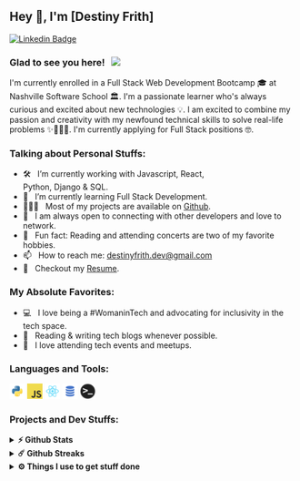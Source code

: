## Hey 👋, I'm [Destiny Frith]

[![Linkedin Badge](https://img.shields.io/badge/-LinkedIn-0e76a8?style=flat-square&logo=Linkedin&logoColor=white)](https://linkedin.com/in/destinyfrith)

### Glad to see you here! &nbsp; ![](https://visitor-badge.glitch.me/badge?page_id=destinyfrith.destinyfrith&style=flat-square&color=0088cc)

I'm currently enrolled in a Full Stack Web Development Bootcamp 🎓 at Nashville Software School 🏛. I'm a passionate learner who's always curious and excited about new technologies 💡. I am excited to combine my passion and creativity with my newfound technical skills to solve real-life problems ✨👨🏻‍💻. I'm currently applying for Full Stack positions 🤓.

### Talking about Personal Stuffs:

- 🛠 &nbsp; I’m currently working with Javascript, React, <br />Python, Django & SQL.
- 🚀 &nbsp; I’m currently learning Full Stack Development.
- 👨🏻‍💻 &nbsp; Most of my projects are available on [Github](https://github.com/destinyfrith).
- 💬 &nbsp; I am always open to connecting with other developers and love to network.
- 👾 &nbsp; Fun fact: Reading and attending concerts are two of my favorite hobbies.
- 📫 &nbsp; How to reach me: destinyfrith.dev@gmail.com
- 📝 &nbsp; Checkout my [Resume](https://github.com/iampavangandhi/iampavangandhi/blob/master/resume.pdf).

### My Absolute Favorites:

- 💻 &nbsp; I love being a #WomaninTech and advocating for inclusivity in the tech space.
- 📰 &nbsp; Reading & writing tech blogs whenever possible.
- 🍕 &nbsp; I love attending tech events and meetups.

### Languages and Tools:

<code><img height="27" src="https://raw.githubusercontent.com/github/explore/80688e429a7d4ef2fca1e82350fe8e3517d3494d/topics/python/python.png" alt="python"></code>
<code><img height="27" src="https://raw.githubusercontent.com/github/explore/80688e429a7d4ef2fca1e82350fe8e3517d3494d/topics/javascript/javascript.png" alt="javascript"></code>
<code><img height="27" src="https://raw.githubusercontent.com/github/explore/80688e429a7d4ef2fca1e82350fe8e3517d3494d/topics/react/react.png" alt="react"></code>
<code><img height="27" src="https://raw.githubusercontent.com/github/explore/80688e429a7d4ef2fca1e82350fe8e3517d3494d/topics/sql/sql.png" alt="sql"></code>
<code><img height="27" src="https://raw.githubusercontent.com/github/explore/80688e429a7d4ef2fca1e82350fe8e3517d3494d/topics/terminal/terminal.png" alt="terminal"></code>

<!--
<code><img height="25" src="https://raw.githubusercontent.com/github/explore/80688e429a7d4ef2fca1e82350fe8e3517d3494d/topics/sass/sass.png" alt="sass"></code>
-->

### Projects and Dev Stuffs:

<details>	
  <summary><b>⚡ Github Stats</b></summary>

  <br />
  <img height="180em" src="https://github-readme-stats.vercel.app/api?username=destinyfrith&show_icons=true&hide_border=true&&count_private=true&include_all_commits=true" />
  <img height="180em" src="https://github-readme-stats.vercel.app/api/top-langs/?username=destinyfrith&exclude_repo=KNN-Image-Classification&show_icons=true&hide_border=true&layout=compact&langs_count=8"/>
</details>

<details>	
  <summary><b>☄️ Github Streaks</b></summary>

  <br />
  <img height="180em" src="https://github-readme-streak-stats.herokuapp.com/?user=destinyfrith&hide_border=true" />
</details>

 
<details>	
  <br />
  <summary><b>⚙️ Things I use to get stuff done</b></summary>
  	<ul>
  	    <li><b>OS:</b> macOS Monterey 12.1</li>
	    <li><b>Laptop: </b> MacBook M1 Pro </li>
  	    <li><b>Browser: </b> Google Chrome</li>
	    <li><b>Terminal: </b> ZSH: Oh My Zsh </li>
	    <li><b>Code Editor:</b> VSCode - The best editor out there.</li>
	    <li><b>To Stay Updated:</b> Dev.to, Medium & Linkedin</li>
	    <br />	
</details>

</div>
